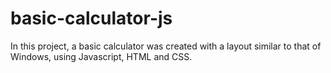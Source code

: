 # basic-calculator-js
In this project, a basic calculator was created with a layout similar to that of Windows, using Javascript, HTML and CSS.
